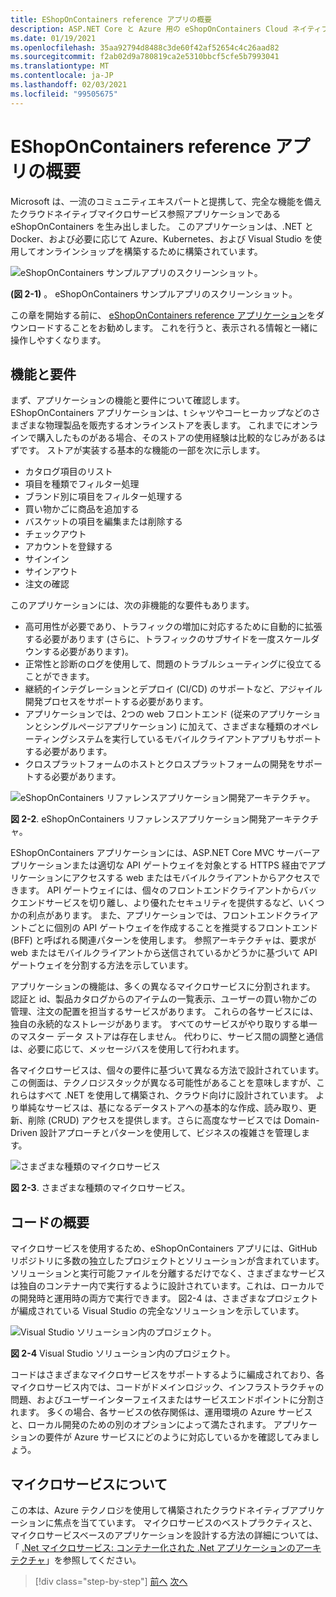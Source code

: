 ```yaml
---
title: EShopOnContainers reference アプリの概要
description: ASP.NET Core と Azure 用の eShopOnContainers Cloud ネイティブマイクロサービスリファレンスアプリの概要。
ms.date: 01/19/2021
ms.openlocfilehash: 35aa92794d8488c3de60f42af52654c4c26aad82
ms.sourcegitcommit: f2ab02d9a780819ca2e5310bbcf5cfe5b7993041
ms.translationtype: MT
ms.contentlocale: ja-JP
ms.lasthandoff: 02/03/2021
ms.locfileid: "99505675"
---
```

# <a name="introducing-eshoponcontainers-reference-app"></a>EShopOnContainers reference アプリの概要

Microsoft は、一流のコミュニティエキスパートと提携して、完全な機能を備えたクラウドネイティブマイクロサービス参照アプリケーションである eShopOnContainers を生み出しました。 このアプリケーションは、.NET と Docker、および必要に応じて Azure、Kubernetes、および Visual Studio を使用してオンラインショップを構築するために構築されています。

![eShopOnContainers サンプルアプリのスクリーンショット。](./media/eshoponcontainers-sample-app-screenshot.png)

**(図 2-1)** 。 eShopOnContainers サンプルアプリのスクリーンショット。

この章を開始する前に、 [eShopOnContainers reference アプリケーション](https://github.com/dotnet-architecture/eShopOnContainers)をダウンロードすることをお勧めします。 これを行うと、表示される情報と一緒に操作しやすくなります。

## <a name="features-and-requirements"></a>機能と要件

まず、アプリケーションの機能と要件について確認します。 EShopOnContainers アプリケーションは、t シャツやコーヒーカップなどのさまざまな物理製品を販売するオンラインストアを表します。 これまでにオンラインで購入したものがある場合、そのストアの使用経験は比較的なじみがあるはずです。 ストアが実装する基本的な機能の一部を次に示します。

- カタログ項目のリスト
- 項目を種類でフィルター処理
- ブランド別に項目をフィルター処理する
- 買い物かごに商品を追加する
- バスケットの項目を編集または削除する
- チェックアウト
- アカウントを登録する
- サインイン
- サインアウト
- 注文の確認

このアプリケーションには、次の非機能的な要件もあります。

- 高可用性が必要であり、トラフィックの増加に対応するために自動的に拡張する必要があります (さらに、トラフィックのサブサイドを一度スケールダウンする必要があります)。
- 正常性と診断のログを使用して、問題のトラブルシューティングに役立てることができます。
- 継続的インテグレーションとデプロイ (CI/CD) のサポートなど、アジャイル開発プロセスをサポートする必要があります。
- アプリケーションでは、2つの web フロントエンド (従来のアプリケーションとシングルページアプリケーション) に加えて、さまざまな種類のオペレーティングシステムを実行しているモバイルクライアントアプリもサポートする必要があります。
- クロスプラットフォームのホストとクロスプラットフォームの開発をサポートする必要があります。

![eShopOnContainers リファレンスアプリケーション開発アーキテクチャ。](./media/eshoponcontainers-development-architecture.png)

**図 2-2**. eShopOnContainers リファレンスアプリケーション開発アーキテクチャ。

EShopOnContainers アプリケーションには、ASP.NET Core MVC サーバーアプリケーションまたは適切な API ゲートウェイを対象とする HTTPS 経由でアプリケーションにアクセスする web またはモバイルクライアントからアクセスできます。 API ゲートウェイには、個々のフロントエンドクライアントからバックエンドサービスを切り離し、より優れたセキュリティを提供するなど、いくつかの利点があります。 また、アプリケーションでは、フロントエンドクライアントごとに個別の API ゲートウェイを作成することを推奨するフロントエンド (BFF) と呼ばれる関連パターンを使用します。 参照アーキテクチャは、要求が web またはモバイルクライアントから送信されているかどうかに基づいて API ゲートウェイを分割する方法を示しています。

アプリケーションの機能は、多くの異なるマイクロサービスに分割されます。 認証と id、製品カタログからのアイテムの一覧表示、ユーザーの買い物かごの管理、注文の配置を担当するサービスがあります。 これらの各サービスには、独自の永続的なストレージがあります。 すべてのサービスがやり取りする単一のマスター データ ストアは存在しません。 代わりに、サービス間の調整と通信は、必要に応じて、メッセージバスを使用して行われます。

各マイクロサービスは、個々の要件に基づいて異なる方法で設計されています。 この側面は、テクノロジスタックが異なる可能性があることを意味しますが、これらはすべて .NET を使用して構築され、クラウド向けに設計されています。 より単純なサービスは、基になるデータストアへの基本的な作成、読み取り、更新、削除 (CRUD) アクセスを提供します。さらに高度なサービスでは Domain-Driven 設計アプローチとパターンを使用して、ビジネスの複雑さを管理します。

![さまざまな種類のマイクロサービス](./media/different-kinds-of-microservices.png)

**図 2-3**. さまざまな種類のマイクロサービス。

## <a name="overview-of-the-code"></a>コードの概要

マイクロサービスを使用するため、eShopOnContainers アプリには、GitHub リポジトリに多数の独立したプロジェクトとソリューションが含まれています。 ソリューションと実行可能ファイルを分離するだけでなく、さまざまなサービスは独自のコンテナー内で実行するように設計されています。これは、ローカルでの開発時と運用時の両方で実行できます。 図2-4 は、さまざまなプロジェクトが編成されている Visual Studio の完全なソリューションを示しています。

![Visual Studio ソリューション内のプロジェクト。](./media/projects-in-visual-studio-solution.png)

**図 2-4** Visual Studio ソリューション内のプロジェクト。

コードはさまざまなマイクロサービスをサポートするように編成されており、各マイクロサービス内では、コードがドメインロジック、インフラストラクチャの問題、およびユーザーインターフェイスまたはサービスエンドポイントに分割されます。 多くの場合、各サービスの依存関係は、運用環境の Azure サービスと、ローカル開発のための別のオプションによって満たされます。 アプリケーションの要件が Azure サービスにどのように対応しているかを確認してみましょう。

## <a name="understanding-microservices"></a>マイクロサービスについて

この本は、Azure テクノロジを使用して構築されたクラウドネイティブアプリケーションに焦点を当てています。 マイクロサービスのベストプラクティスと、マイクロサービスベースのアプリケーションを設計する方法の詳細については、「 [.Net マイクロサービス: コンテナー化された .Net アプリケーションのアーキテクチャ](https://dotnet.microsoft.com/download/thank-you/microservices-architecture-ebook)」を参照してください。

>[!div class="step-by-step"]
>[前へ](candidate-apps.md)
>[次へ](map-eshoponcontainers-azure-services.md)

